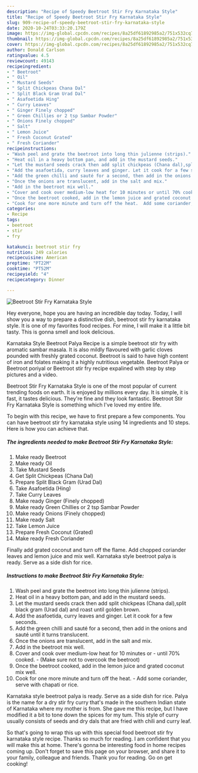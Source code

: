 ```yaml
---
description: "Recipe of Speedy Beetroot Stir Fry Karnataka Style"
title: "Recipe of Speedy Beetroot Stir Fry Karnataka Style"
slug: 909-recipe-of-speedy-beetroot-stir-fry-karnataka-style
date: 2020-10-24T03:33:20.179Z
image: https://img-global.cpcdn.com/recipes/8a25df61892985a2/751x532cq70/beetroot-stir-fry-karnataka-style-recipe-main-photo.jpg
thumbnail: https://img-global.cpcdn.com/recipes/8a25df61892985a2/751x532cq70/beetroot-stir-fry-karnataka-style-recipe-main-photo.jpg
cover: https://img-global.cpcdn.com/recipes/8a25df61892985a2/751x532cq70/beetroot-stir-fry-karnataka-style-recipe-main-photo.jpg
author: Donald Carlson
ratingvalue: 4.5
reviewcount: 49143
recipeingredient:
- " Beetroot"
- " Oil"
- " Mustard Seeds"
- " Split Chickpeas Chana Dal"
- " Split Black Gram Urad Dal"
- " Asafoetida Hing"
- " Curry Leaves"
- " Ginger Finely chopped"
- " Green Chillies or 2 tsp Sambar Powder"
- " Onions Finely chopped"
- " Salt"
- " Lemon Juice"
- " Fresh Coconut Grated"
- " Fresh Coriander"
recipeinstructions:
- "Wash peel and grate the beetroot into long thin julienne (strips)."
- "Heat oil in a heavy bottom pan, and add in the mustard seeds."
- "Let the mustard seeds crack then add split chickpeas (Chana dal),split black gram (Urad dal) and roast until golden brown."
- "Add the asafoetida, curry leaves and ginger. Let it cook for a few seconds."
- "Add the green chilli and sauté for a second, then add in the onions and sauté until it turns translucent."
- "Once the onions are translucent, add in the salt and mix."
- "Add in the beetroot mix well."
- "Cover and cook over medium-low heat for 10 minutes or until 70% cooked. (Make sure not to overcook the beetroot)"
- "Once the beetroot cooked, add in the lemon juice and grated coconut mix well."
- "Cook for one more minute and turn off the heat.  Add some coriander, serve with chapati or rice."
categories:
- Recipe
tags:
- beetroot
- stir
- fry

katakunci: beetroot stir fry 
nutrition: 249 calories
recipecuisine: American
preptime: "PT22M"
cooktime: "PT52M"
recipeyield: "4"
recipecategory: Dinner

---
```



![Beetroot Stir Fry Karnataka Style](https://img-global.cpcdn.com/recipes/8a25df61892985a2/751x532cq70/beetroot-stir-fry-karnataka-style-recipe-main-photo.jpg)

Hey everyone, hope you are having an incredible day today. Today, I will show you a way to prepare a distinctive dish, beetroot stir fry karnataka style. It is one of my favorites food recipes. For mine, I will make it a little bit tasty. This is gonna smell and look delicious.

Karnataka Style Beetroot Palya Recipe is a simple beetroot stir fry with aromatic sambar masala. It is also mildly flavoured with garlic cloves pounded with freshly grated coconut. Beetroot is said to have high content of iron and folates making it a highly nutritious vegetable. Beetroot Palya or Beetroot poriyal or Beetroot stir fry recipe expalined with step by step pictures and a video.

Beetroot Stir Fry Karnataka Style is one of the most popular of current trending foods on earth. It is enjoyed by millions every day. It is simple, it is fast, it tastes delicious. They're fine and they look fantastic. Beetroot Stir Fry Karnataka Style is something which I've loved my entire life.


To begin with this recipe, we have to first prepare a few components. You can have beetroot stir fry karnataka style using 14 ingredients and 10 steps. Here is how you can achieve that.

<!--inarticleads1-->

##### The ingredients needed to make Beetroot Stir Fry Karnataka Style:

1. Make ready  Beetroot
1. Make ready  Oil
1. Take  Mustard Seeds
1. Get  Split Chickpeas (Chana Dal)
1. Prepare  Split Black Gram (Urad Dal)
1. Take  Asafoetida (Hing)
1. Take  Curry Leaves
1. Make ready  Ginger (Finely chopped)
1. Make ready  Green Chillies or 2 tsp Sambar Powder
1. Make ready  Onions (Finely chopped)
1. Make ready  Salt
1. Take  Lemon Juice
1. Prepare  Fresh Coconut (Grated)
1. Make ready  Fresh Coriander


Finally add grated coconut and turn off the flame. Add chopped coriander leaves and lemon juice and mix well. Karnataka style beetroot palya is ready. Serve as a side dish for rice. 

<!--inarticleads2-->

##### Instructions to make Beetroot Stir Fry Karnataka Style:

1. Wash peel and grate the beetroot into long thin julienne (strips).
1. Heat oil in a heavy bottom pan, and add in the mustard seeds.
1. Let the mustard seeds crack then add split chickpeas (Chana dal),split black gram (Urad dal) and roast until golden brown.
1. Add the asafoetida, curry leaves and ginger. Let it cook for a few seconds.
1. Add the green chilli and sauté for a second, then add in the onions and sauté until it turns translucent.
1. Once the onions are translucent, add in the salt and mix.
1. Add in the beetroot mix well.
1. Cover and cook over medium-low heat for 10 minutes or - until 70% cooked. - (Make sure not to overcook the beetroot)
1. Once the beetroot cooked, add in the lemon juice and grated coconut mix well.
1. Cook for one more minute and turn off the heat.  - Add some coriander, serve with chapati or rice.


Karnataka style beetroot palya is ready. Serve as a side dish for rice. Palya is the name for a dry stir fry curry that&#39;s made in the southern Indian state of Karnataka where my mother is from. She gave me this recipe, but I have modified it a bit to tone down the spices for my tum. This style of curry usually consists of seeds and dry dals that are fried with chili and curry leaf. 

So that's going to wrap this up with this special food beetroot stir fry karnataka style recipe. Thanks so much for reading. I am confident that you will make this at home. There's gonna be interesting food in home recipes coming up. Don't forget to save this page on your browser, and share it to your family, colleague and friends. Thank you for reading. Go on get cooking!
